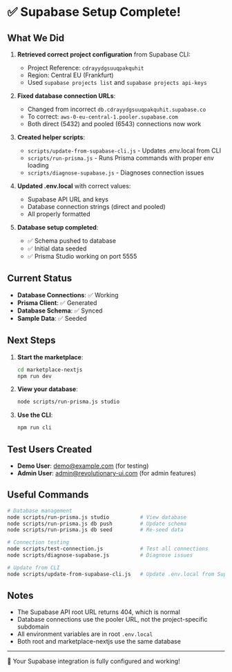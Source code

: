 # ✅ Supabase Setup Complete!

## What We Did

1. **Retrieved correct project configuration** from Supabase CLI:
   - Project Reference: `cdrayydgsuuqpakquhit`
   - Region: Central EU (Frankfurt)
   - Used `supabase projects list` and `supabase projects api-keys`

2. **Fixed database connection URLs**:
   - Changed from incorrect `db.cdrayydgsuuqpakquhit.supabase.co` 
   - To correct: `aws-0-eu-central-1.pooler.supabase.com`
   - Both direct (5432) and pooled (6543) connections now work

3. **Created helper scripts**:
   - `scripts/update-from-supabase-cli.js` - Updates .env.local from CLI
   - `scripts/run-prisma.js` - Runs Prisma commands with proper env loading
   - `scripts/diagnose-supabase.js` - Diagnoses connection issues

4. **Updated .env.local** with correct values:
   - Supabase API URL and keys
   - Database connection strings (direct and pooled)
   - All properly formatted

5. **Database setup completed**:
   - ✅ Schema pushed to database
   - ✅ Initial data seeded
   - ✅ Prisma Studio working on port 5555

## Current Status

- **Database Connections**: ✅ Working
- **Prisma Client**: ✅ Generated
- **Database Schema**: ✅ Synced
- **Sample Data**: ✅ Seeded

## Next Steps

1. **Start the marketplace**:
   ```bash
   cd marketplace-nextjs
   npm run dev
   ```

2. **View your database**:
   ```bash
   node scripts/run-prisma.js studio
   ```

3. **Use the CLI**:
   ```bash
   npm run cli
   ```

## Test Users Created

- **Demo User**: demo@example.com (for testing)
- **Admin User**: admin@revolutionary-ui.com (for admin features)

## Useful Commands

```bash
# Database management
node scripts/run-prisma.js studio          # View database
node scripts/run-prisma.js db push         # Update schema
node scripts/run-prisma.js db seed         # Re-seed data

# Connection testing
node scripts/test-connection.js            # Test all connections
node scripts/diagnose-supabase.js          # Diagnose issues

# Update from CLI
node scripts/update-from-supabase-cli.js   # Update .env.local from Supabase CLI
```

## Notes

- The Supabase API root URL returns 404, which is normal
- Database connections use the pooler URL, not the project-specific subdomain
- All environment variables are in root `.env.local`
- Both root and marketplace-nextjs use the same database

---

🎉 Your Supabase integration is fully configured and working!